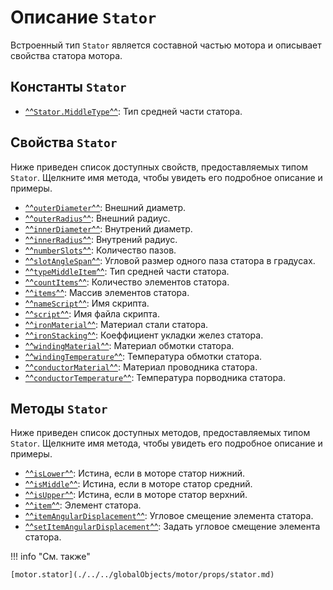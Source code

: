 # Описание `Stator`
Встроенный тип `Stator` является составной частью мотора и описывает свойства статора мотора.

## Константы `Stator`
- [^^`Stator.MiddleType`^^](./constants/MiddleType.md): Тип средней части статора.

## Свойства `Stator`
Ниже приведен список доступных свойств, предоставляемых типом `Stator`. Щелкните имя метода, чтобы увидеть его подробное описание и примеры.

- [^^`outerDiameter`^^](./props/outerDiameter.md): Внешний диаметр.
- [^^`outerRadius`^^](./props/outerRadius.md): Внешний радиус.
- [^^`innerDiameter`^^](./props/outerDiameter.md): Внутрений диаметр.
- [^^`innerRadius`^^](./props/outerRadius.md): Внутрений радиус.
- [^^`numberSlots`^^](./props/numberSlots.md): Количество пазов.
- [^^`slotAngleSpan`^^](./props/slotAngleSpan.md): Угловой размер одного паза статора в градусах.
- [^^`typeMiddleItem`^^](./props/typeMiddleItem.md): Тип средней части статора.
- [^^`countItems`^^](./props/countItems.md): Количество элементов статора.
- [^^`items`^^](./props/items.md): Массив элементов статора.
- [^^`nameScript`^^](./props/nameScript.md): Имя скрипта.
- [^^`script`^^](./props/script.md): Имя файла скрипта.
- [^^`ironMaterial`^^](./props/ironMaterial.md): Материал стали статора.
- [^^`ironStacking`^^](./props/ironStacking.md): Коеффициент укладки желез статора.
- [^^`windingMaterial`^^](./props/windingMaterial.md): Материал обмотки статора.
- [^^`windingTemperature`^^](./props/windingTemperature.md): Температура обмотки статора.
- [^^`conductorMaterial`^^](./props/conductorMaterial.md): Материал проводника статора.
- [^^`conductorTemperature`^^](./props/conductorTemperature.md): Температура порводника статора.

## Методы `Stator`
Ниже приведен список доступных методов, предоставляемых типом `Stator`. Щелкните имя метода, чтобы увидеть его подробное описание и примеры.

- [^^`isLower`^^](./methods/isLower.md): Истина, если в моторе статор нижний.
- [^^`isMiddle`^^](./methods/isMiddle.md):  Истина, если в моторе статор средний.
- [^^`isUpper`^^](./methods/isUpper.md):  Истина, если в моторе статор верхний.
- [^^`item`^^](./methods/item.md): Элемент статора.
- [^^`itemAngularDisplacement`^^](./methods/itemAngularDisplacement.md): Угловое смещение элемента статора.
- [^^`setItemAngularDisplacement`^^](./methods/setItemAngularDisplacement.md): Задать угловое смещение элемента статора.

!!! info "См. также"

    [motor.stator](./../../globalObjects/motor/props/stator.md)
